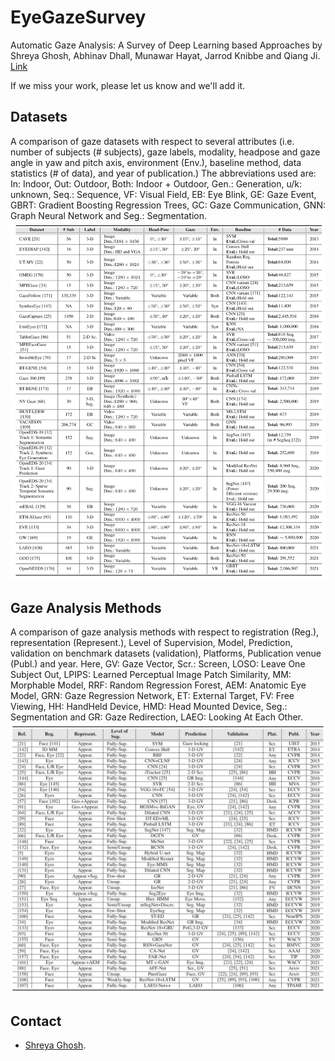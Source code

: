 # EyeGazeSurvey
Automatic Gaze Analysis: A Survey of Deep Learning based Approaches by Shreya Ghosh, Abhinav Dhall, Munawar Hayat, Jarrod Knibbe and Qiang Ji. [Link](https://drive.google.com/file/d/1T4v8tAeicntSkzTZFX8-26IDXH0UYl1Z/view?usp=sharing)

  
If we miss your work, please let us know and we'll add it.   

<!---## Update-->

## Datasets
A comparison of gaze datasets with respect to several attributes (i.e. number of subjects (\# subjects), gaze labels, modality, headpose and gaze angle in yaw and pitch axis, environment (Env.), baseline method, data statistics (\# of data), and year of publication.) The abbreviations used are: In: Indoor, Out: Outdoor, Both: Indoor + Outdoor, Gen.: Generation, u/k: unknown, Seq.: Sequence, VF: Visual Field, EB: Eye Blink, GE: Gaze Event, GBRT: Gradient Boosting Regression Trees, GC: Gaze Communication, GNN: Graph Neural Network and Seg.: Segmentation.
![datasets](/images/datasets.png)


## Gaze Analysis Methods
A comparison of gaze analysis methods with respect to registration (Reg.), representation (Represent.), Level of Supervision, Model, Prediction, validation on benchmark datasets (validation), Platforms, Publication venue (Publ.) and year. Here, GV: Gaze Vector, Scr.: Screen, LOSO: Leave One Subject Out, LPIPS: Learned Perceptual Image Patch Similarity, MM: Morphable Model, RRF: Random Regression Forest, AEM: Anatomic Eye Model, GRN: Gaze Regression Network, ET: External Target, FV: Free Viewing, HH: HandHeld Device, HMD: Head Mounted Device, Seg.: Segmentation and GR: Gaze Redirection, LAEO: Looking At Each Other.
![datasets](/images/prior_work.png)

## Contact
- <a href="https://sites.google.com/view/shreyaghosh/home">Shreya Ghosh</a>.

<!---If you find the survey useful for your research, please consider citing our work:
```
@inproceedings{ghosh2018automatic,
  title={Automatic Group Affect Analysis in Images via Visual Attribute and Feature Networks},
  author={Ghosh, Shreya and Dhall, Abhinav and Sebe, Nicu},
  booktitle={2018 25th IEEE International Conference on Image Processing (ICIP)},
  pages={1967--1971},
  year={2018},
  organization={IEEE}
}-->
